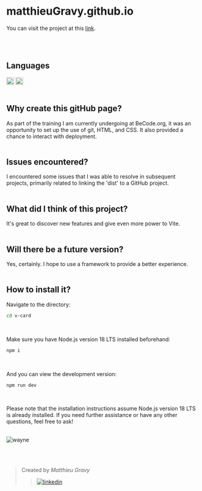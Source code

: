 # matthieuGravy.github.io
You can visit the project at this [link](https://matthieugravy.github.io/).

<br/>
<br/>

## Languages
<img height="20px" src="https://img.shields.io/badge/Sass-CC6699?style=for-the-badge&logo=sass&logoColor=white" alt="sass" title="sass"/> <img height="20px" src="https://img.shields.io/badge/HTML5-E34F26?style=for-the-badge&logo=html5&logoColor=white" alt="html" title="html"/>
<br/>
<br/>

## Why create this gitHub page?
As part of the training I am currently undergoing at BeCode.org, it was an opportunity to set up the use of git, HTML, and CSS. It also provided a chance to interact with deployment.
<br/>
<br/>

## Issues encountered?
I encountered some issues that I was able to resolve in subsequent projects, primarily related to linking the 'dist' to a GitHub project. 
<br/>
<br/>

## What did I think of this project?
It's great to discover new features and give even more power to Vite.
<br/>
<br/>

## Will there be a future version?
Yes, certainly. I hope to use a framework to provide a better experience.
<br/>
<br/>

## How to install it? 
Navigate to the directory:
```sh
cd v-card
```

<br/>

Make sure you have Node.js version 18 LTS installed beforehand:
```sh
npm i
```
<br/>

And you can view the development version:
```sh
npm run dev
```
<br/>

Please note that the installation instructions assume Node.js version 18 LTS is already installed. If you need further assistance or have any other questions, feel free to ask!
<br/>
<br/>

![wayne](https://media0.giphy.com/media/3oEjI8vagntG7EDxgQ/giphy.gif?cid=ecf05e4724s96ryt3gbe4sqj60txpiep00aht6icivsf5bam&ep=v1_gifs_search&rid=giphy.gif&ct=g)

<br/>
<br/>

> Created by _Matthieu Gravy_
> > <a href="https://www.linkedin.com/in/matthieugravy/"><img src="https://img.shields.io/badge/LinkedIn-0077B5?style=for-the-badge&logo=linkedin&logoColor=white" alt="linkedin" title="linkedin"/></a>
